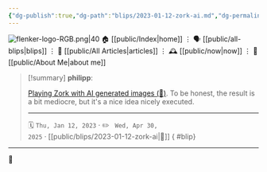 ```yaml
---
{"dg-publish":true,"dg-path":"blips/2023-01-12-zork-ai.md","dg-permalink":"2023/01/12/zork-ai/","permalink":"/2023/01/12/zork-ai/","title":"philipp @ 2023-01-12"}
---
```



<div class="transclusion internal-embed is-loaded"><div class="markdown-embed">




![flenker-logo-RGB.png|40](/img/user/attachments/flenker-logo-RGB.png)
🏠 [[public/Index\|home]]  ⋮ 🗣️ [[public/all-blips\|blips]] ⋮  📝 [[public/All Articles\|articles]]  ⋮ 🕰️ [[public/now\|now]] ⋮ 🪪 [[public/About Me\|about me]]


</div></div>


> [!summary] **philipp**:
>
> [Playing Zork with AI generated images (🎥)](https://www.youtube.com/watch?v=ZpCrBBj6AWE). To be honest, the result is a bit mediocre, but it's a nice idea nicely executed.
> - - -
>
> 🗓️ <code>Thu, Jan 12, 2023</code>  · ✏️ <code> Wed, Apr 30, 2025</code>  · [[public/blips/2023-01-12-zork-ai\|🔗]]
{ #blip}


- - -

 👾
